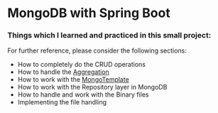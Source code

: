 # MongoDB with Spring Boot

### Things which I learned and practiced in this small project:
For further reference, please consider the following sections:
* How to completely do the CRUD operations
* How to handle the [Aggregation](https://www.mongodb.com/docs/manual/aggregation/)
* How to work with the [MongoTemplate](https://docs.spring.io/spring-data/mongodb/docs/current/api/org/springframework/data/mongodb/core/MongoTemplate.html)
* How to work with the Repository layer in MongoDB
* How to handle and work with the Binary files
* Implementing the file handling